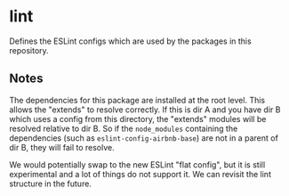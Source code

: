 # lint

Defines the ESLint configs which are used by the packages in this repository.

## Notes

The dependencies for this package are installed at the root level. This allows the "extends" to resolve correctly. If this is dir A and you have dir B which uses a config from this directory, the "extends" modules will be resolved relative to dir B. So if the `node_modules` containing the dependencies (such as `eslint-config-airbnb-base`) are not in a parent of dir B, they will fail to resolve.

We would potentially swap to the new ESLint "flat config", but it is still experimental and a lot of things do not support it. We can revisit the lint structure in the future.
